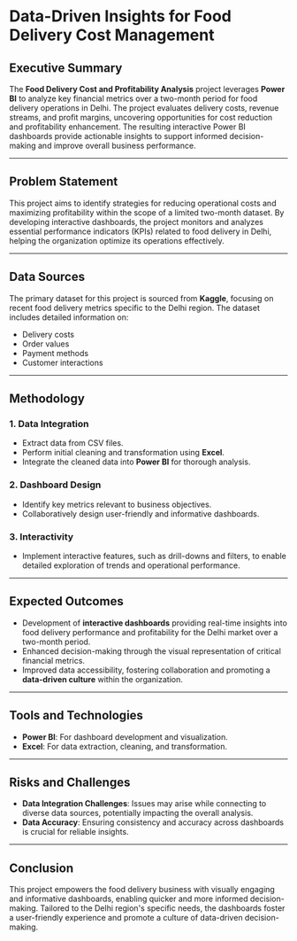 # Data-Driven Insights for Food Delivery Cost Management

## Executive Summary
The **Food Delivery Cost and Profitability Analysis** project leverages **Power BI** to analyze key financial metrics over a two-month period for food delivery operations in Delhi. The project evaluates delivery costs, revenue streams, and profit margins, uncovering opportunities for cost reduction and profitability enhancement. The resulting interactive Power BI dashboards provide actionable insights to support informed decision-making and improve overall business performance.

---

## Problem Statement
This project aims to identify strategies for reducing operational costs and maximizing profitability within the scope of a limited two-month dataset. By developing interactive dashboards, the project monitors and analyzes essential performance indicators (KPIs) related to food delivery in Delhi, helping the organization optimize its operations effectively.

---

## Data Sources
The primary dataset for this project is sourced from **Kaggle**, focusing on recent food delivery metrics specific to the Delhi region. The dataset includes detailed information on:
- Delivery costs
- Order values
- Payment methods
- Customer interactions

---

## Methodology
### 1. Data Integration
- Extract data from CSV files.
- Perform initial cleaning and transformation using **Excel**.
- Integrate the cleaned data into **Power BI** for thorough analysis.

### 2. Dashboard Design
- Identify key metrics relevant to business objectives.
- Collaboratively design user-friendly and informative dashboards.

### 3. Interactivity
- Implement interactive features, such as drill-downs and filters, to enable detailed exploration of trends and operational performance.

---

## Expected Outcomes
- Development of **interactive dashboards** providing real-time insights into food delivery performance and profitability for the Delhi market over a two-month period.
- Enhanced decision-making through the visual representation of critical financial metrics.
- Improved data accessibility, fostering collaboration and promoting a **data-driven culture** within the organization.

---

## Tools and Technologies
- **Power BI**: For dashboard development and visualization.
- **Excel**: For data extraction, cleaning, and transformation.

---

## Risks and Challenges
- **Data Integration Challenges**: Issues may arise while connecting to diverse data sources, potentially impacting the overall analysis.
- **Data Accuracy**: Ensuring consistency and accuracy across dashboards is crucial for reliable insights.

---

## Conclusion
This project empowers the food delivery business with visually engaging and informative dashboards, enabling quicker and more informed decision-making. Tailored to the Delhi region's specific needs, the dashboards foster a user-friendly experience and promote a culture of data-driven decision-making.

